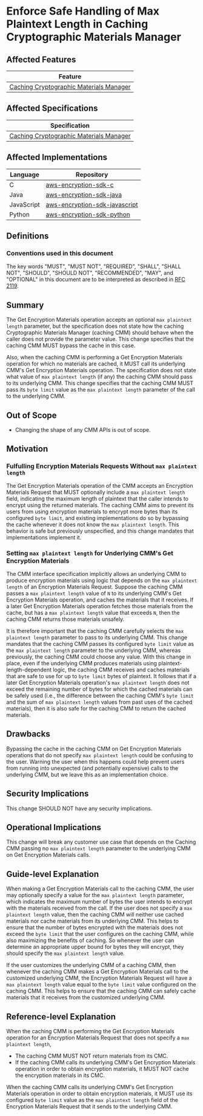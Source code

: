 [//]: # "Copyright Amazon.com Inc. or its affiliates. All Rights Reserved."
[//]: # "SPDX-License-Identifier: CC-BY-SA-4.0"

# Enforce Safe Handling of Max Plaintext Length in Caching Cryptographic Materials Manager

## Affected Features

| Feature                                                                   |
| ------------------------------------------------------------------------- |
| [Caching Cryptographic Materials Manager](../../framework/caching-cmm.md) |

## Affected Specifications

| Specification                                                             |
| ------------------------------------------------------------------------- |
| [Caching Cryptographic Materials Manager](../../framework/caching-cmm.md) |

## Affected Implementations

| Language   | Repository                                                                            |
| ---------- | ------------------------------------------------------------------------------------- |
| C          | [aws-encryption-sdk-c](https://github.com/aws/aws-encryption-sdk-c)                   |
| Java       | [aws-encryption-sdk-java](https://github.com/aws/aws-encryption-sdk-java)             |
| JavaScript | [aws-encryption-sdk-javascript](https://github.com/aws/aws-encryption-sdk-javascript) |
| Python     | [aws-encryption-sdk-python](https://github.com/aws/aws-encryption-sdk-python)         |

## Definitions

### Conventions used in this document

The key words
"MUST", "MUST NOT", "REQUIRED", "SHALL", "SHALL NOT",
"SHOULD", "SHOULD NOT", "RECOMMENDED", "MAY", and "OPTIONAL"
in this document are to be interpreted as described in
[RFC 2119](https://tools.ietf.org/html/rfc2119).

## Summary

The Get Encryption Materials operation accepts an optional `max plaintext length` parameter,
but the specification does not state
how the caching Cryptographic Materials Manager (caching CMM)
should behave when the caller does not provide the parameter value.
This change specifies that the caching CMM MUST bypass the cache in this case.

Also, when the caching CMM is performing a Get Encryption Materials operation
for which no materials are cached,
it MUST call its underlying CMM's Get Encryption Materials operation.
The specification does not state what value of `max plaintext length` (if any)
the caching CMM should pass to its underlying CMM.
This change specifies that the caching CMM MUST pass its `byte limit` value
as the `max plaintext length` parameter of the call to the underlying CMM.

## Out of Scope

- Changing the shape of any CMM APIs is out of scope.

## Motivation

### Fulfulling Encryption Materials Requests Without `max plaintext length`

The Get Encryption Materials operation of the CMM
accepts an Encryption Materials Request that MUST optionally include a `max plaintext length` field,
indicating the maximum length of plaintext
that the caller intends to encrypt using the returned materials.
The caching CMM aims to prevent its users from using encryption materials
to encrypt more bytes than its configured `byte limit`,
and existing implementations do so by bypassing the cache
whenever it does not know the `max plaintext length`.
This behavior is safe but previously unspecified,
and this change mandates that implementations implement it.

### Setting `max plaintext length` for Underlying CMM's Get Encryption Materials

The CMM interface specification implicitly allows an underlying CMM
to produce encryption materials using logic
that depends on the `max plaintext length` of an Encryption Materials Request.
Suppose the caching CMM passes a `max plaintext length` value of `N`
to its underlying CMM's Get Encryption Materials operation,
and caches the materials that it receives.
If a later Get Encryption Materials operation fetches those materials from the cache,
but has a `max plaintext length` value that exceeds `N`,
then the caching CMM returns those materials unsafely.

It is therefore important that the caching CMM
carefully selects the `max plaintext length` parameter to pass to its underlying CMM.
This change mandates that the caching CMM passes its configured `byte limit` value
as the `max plaintext length` parameter to the underlying CMM,
whereas previously, the caching CMM could choose any value.
With this change in place,
even if the underlying CMM produces materials using plaintext-length-dependent logic,
the caching CMM receives and caches materials
that are safe to use for up to `byte limit` bytes of plaintext.
It follows that if a later Get Encryption Materials operation's `max plaintext length`
does not exceed the remaining number of bytes for which the cached materials can be safely used
(i.e.,
the difference between the caching CMM's `byte limit`
and the sum of `max plaintext length` values from past uses of the cached materials),
then it is also safe for the caching CMM to return the cached materials.

## Drawbacks

Bypassing the cache in the caching CMM on Get Encryption Materials operations
that do not specify `max plaintext length`
could be confusing to the user.
Warning the user when this happens could help prevent users from running into
unexpected (and potentially expensive) calls to the underlying CMM,
but we leave this as an implementation choice.

## Security Implications

This change SHOULD NOT have any security implications.

## Operational Implications

This change will break any customer use case
that depends on the Caching CMM passing no `max plaintext length` parameter
to the underlying CMM on Get Encryption Materials calls.

## Guide-level Explanation

When making a Get Encryption Materials call to the caching CMM,
the user may optionally specify a value for the `max plaintext length` parameter,
which indicates the maximum number of bytes the user intends to encrypt
with the materials received from the call.
If the user does not specify a `max plaintext length` value,
then the caching CMM will neither use cached materials
nor cache materials from its underlying CMM.
This helps to ensure that the number of bytes encrypted with the materials
does not exceed the `byte limit` that the user configures on the caching CMM,
while also maximizing the benefits of caching.
So whenever the user can determine an appropriate upper bound for bytes they will encrypt,
they should specify the `max plaintext length` value.

If the user customizes the underlying CMM of a caching CMM,
then whenever the caching CMM makes a Get Encryption Materials call
to the customized underlying CMM,
the Encryption Materials Request will have a `max plaintext length` value
equal to the `byte limit` value configured on the caching CMM.
This helps to ensure that the caching CMM can safely cache materials
that it receives from the customized underlying CMM.

## Reference-level Explanation

When the caching CMM is performing the Get Encryption Materials operation
for an Encryption Materials Request that does not specify a `max plaintext length`,

- The caching CMM MUST NOT return materials from its CMC.
- If the caching CMM calls its underlying CMM's Get Encryption Materials operation
  in order to obtain encryption materials,
  it MUST NOT cache the encryption materials in its CMC.

When the caching CMM calls its underlying CMM's Get Encryption Materials operation
in order to obtain encryption materials,
it MUST use its configured `byte limit` value
as the `max plaintext length` field of the Encryption Materials Request
that it sends to the underlying CMM.
